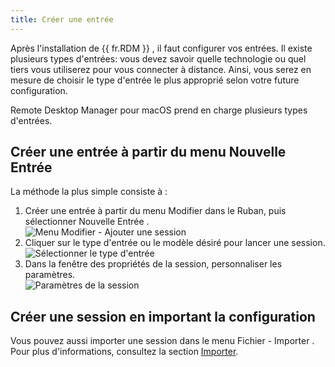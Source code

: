 ```yaml
---
title: Créer une entrée
---
```


Après l'installation de {{ fr.RDM }} , il faut configurer vos entrées. Il existe plusieurs types d'entrées: vous devez savoir quelle technologie ou quel tiers vous utiliserez pour vous connecter à distance. Ainsi, vous serez en mesure de choisir le type d'entrée le plus approprié selon votre future configuration.  

Remote Desktop Manager pour macOS prend en charge plusieurs types d'entrées. 

## Créer une entrée à partir du menu Nouvelle Entrée 

La méthode la plus simple consiste à : 

1. Créer une entrée à partir du menu Modifier dans le Ruban, puis sélectionner Nouvelle Entrée .  
![Menu Modifier - Ajouter une session](https://webdevolutions.azureedge.net/docs/fr/rdm/mac/clip9008.png) 
1. Cliquer sur le type d'entrée ou le modèle désiré pour lancer une session.  
![Sélectionner le type d'entrée](https://webdevolutions.azureedge.net/docs/fr/rdm/mac/clip9007.png) 
1. Dans la fenêtre des propriétés de la session, personnaliser les paramètres.  
![Paramètres de la session](https://webdevolutions.azureedge.net/docs/fr/rdm/mac/clip9009.png) 

## Créer une session en important la configuration 

Vous pouvez aussi importer une session dans le menu Fichier - Importer . Pour plus d'informations, consultez la section [Importer](/fr/rdm/mac/commands/file/import/sessions/). 

